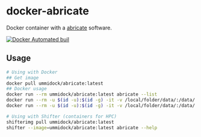 # docker-abricate

Docker container with a [abricate](https://github.com/tseemann/abricate) software.

[![Docker Automated buil](https://img.shields.io/docker/automated/jrottenberg/ffmpeg.svg)](https://hub.docker.com/r/ummidock/abricate/)

Usage
-----

```bash
# Using with Docker
## Get image
docker pull ummidock/abricate:latest
## Docker usage
docker run --rm ummidock/abricate:latest abricate --list
docker run --rm -u $(id -u):$(id -g) -it -v /local/folder/data/:/data/ ummidock/abricate:latest abricate --db resfinder /data/sequence.*.fasta > /data/abricate_out.resfinder.tab
docker run --rm -u $(id -u):$(id -g) -it -v /local/folder/data/:/data/ ummidock/abricate:latest abricate --summary /data/abricate_out.resfinder.tab > /data/abricate_summary.resfinder.tab

# Using with Shifter (containers for HPC)
shifterimg pull ummidock/abricate:latest
shifter --image=ummidock/abricate:latest abricate --help
```
